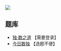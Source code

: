 ![](https://cn.sudoku.today/pic/03/quotient/58916_463685.png)

## 题库
- [独·数之道](http://www.sudokufans.org.cn/lx/game.index.php?type=98) 【需要登录】
- [今日数独](https://cn.sudoku.today/g-quotients-sudoku/) 【选题不便】